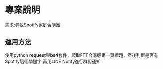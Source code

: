# **專案說明**  
需求:尋找Spotify家庭合購團  　
## 運用方法  
使用python **request**與**bs4**套件，爬取PTT合購版第一頁標題，然後判斷是否有Spotify這個關鍵字,再用LINE Notify進行群組通知  
